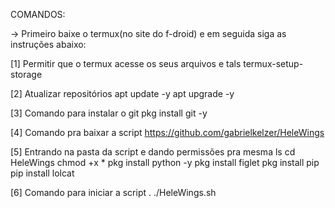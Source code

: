 COMANDOS:

-> Primeiro baixe o termux(no site do f-droid) e em seguida siga as instruções abaixo:

[1] Permitir que o termux acesse os seus arquivos e tals
termux-setup-storage

[2] Atualizar repositórios
apt update -y
apt upgrade -y

[3] Comando para instalar o git
pkg install git -y

[4] Comando pra baixar a script
https://github.com/gabrielkelzer/HeleWings

[5] Entrando na pasta da script e dando permissões pra mesma
ls
cd HeleWings
chmod +x *
pkg install python -y
pkg install figlet
pkg install pip
pip install lolcat

[6] Comando para iniciar a script
. ./HeleWings.sh
